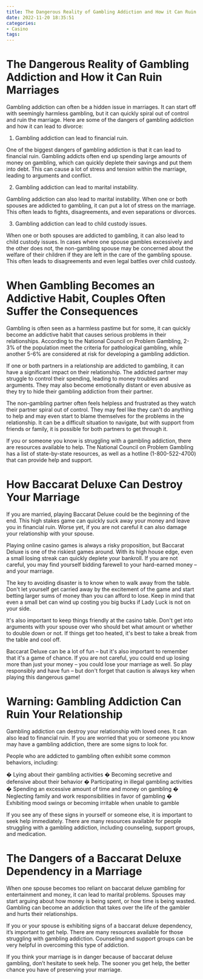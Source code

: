```yaml
---
title: The Dangerous Reality of Gambling Addiction and How it Can Ruin Marriages 
date: 2022-11-20 18:35:51
categories:
- Casino
tags:
---
```



#  The Dangerous Reality of Gambling Addiction and How it Can Ruin Marriages 

Gambling addiction can often be a hidden issue in marriages. It can start off with seemingly harmless gambling, but it can quickly spiral out of control and ruin the marriage. Here are some of the dangers of gambling addiction and how it can lead to divorce:

1. Gambling addiction can lead to financial ruin.

One of the biggest dangers of gambling addiction is that it can lead to financial ruin. Gambling addicts often end up spending large amounts of money on gambling, which can quickly deplete their savings and put them into debt. This can cause a lot of stress and tension within the marriage, leading to arguments and conflict.

2. Gambling addiction can lead to marital instability.

Gambling addiction can also lead to marital instability. When one or both spouses are addicted to gambling, it can put a lot of stress on the marriage. This often leads to fights, disagreements, and even separations or divorces.

3. Gambling addiction can lead to child custody issues.

When one or both spouses are addicted to gambling, it can also lead to child custody issues. In cases where one spouse gambles excessively and the other does not, the non-gambling spouse may be concerned about the welfare of their children if they are left in the care of the gambling spouse. This often leads to disagreements and even legal battles over child custody.

#  When Gambling Becomes an Addictive Habit, Couples Often Suffer the Consequences 

Gambling is often seen as a harmless pastime but for some, it can quickly become an addictive habit that causes serious problems in their relationships. According to the National Council on Problem Gambling, 2-3% of the population meet the criteria for pathological gambling, while another 5-6% are considered at risk for developing a gambling addiction. 

If one or both partners in a relationship are addicted to gambling, it can have a significant impact on their relationship. The addicted partner may struggle to control their spending, leading to money troubles and arguments. They may also become emotionally distant or even abusive as they try to hide their gambling addiction from their partner. 

The non-gambling partner often feels helpless and frustrated as they watch their partner spiral out of control. They may feel like they can't do anything to help and may even start to blame themselves for the problems in the relationship. It can be a difficult situation to navigate, but with support from friends or family, it is possible for both partners to get through it. 

If you or someone you know is struggling with a gambling addiction, there are resources available to help. The National Council on Problem Gambling has a list of state-by-state resources, as well as a hotline (1-800-522-4700) that can provide help and support.

#  How Baccarat Deluxe Can Destroy Your Marriage 

If you are married, playing Baccarat Deluxe could be the beginning of the end. This high stakes game can quickly suck away your money and leave you in financial ruin. Worse yet, if you are not careful it can also damage your relationship with your spouse.

Playing online casino games is always a risky proposition, but Baccarat Deluxe is one of the riskiest games around. With its high house edge, even a small losing streak can quickly deplete your bankroll. If you are not careful, you may find yourself bidding farewell to your hard-earned money – and your marriage.

The key to avoiding disaster is to know when to walk away from the table. Don't let yourself get carried away by the excitement of the game and start betting larger sums of money than you can afford to lose. Keep in mind that even a small bet can wind up costing you big bucks if Lady Luck is not on your side.

It's also important to keep things friendly at the casino table. Don't get into arguments with your spouse over who should bet what amount or whether to double down or not. If things get too heated, it's best to take a break from the table and cool off.

Baccarat Deluxe can be a lot of fun – but it's also important to remember that it's a game of chance. If you are not careful, you could end up losing more than just your money – you could lose your marriage as well. So play responsibly and have fun – but don't forget that caution is always key when playing this dangerous game!

#  Warning: Gambling Addiction Can Ruin Your Relationship 
Gambling addiction can destroy your relationship with loved ones. It can also lead to financial ruin. If you are worried that you or someone you know may have a gambling addiction, there are some signs to look for.

People who are addicted to gambling often exhibit some common behaviors, including:

� Lying about their gambling activities
� Becoming secretive and defensive about their behavior
� Participating in illegal gambling activities
� Spending an excessive amount of time and money on gambling
� Neglecting family and work responsibilities in favor of gambling
� Exhibiting mood swings or becoming irritable when unable to gamble

If you see any of these signs in yourself or someone else, it is important to seek help immediately. There are many resources available for people struggling with a gambling addiction, including counseling, support groups, and medication.

#  The Dangers of a Baccarat Deluxe Dependency in a Marriage

When one spouse becomes too reliant on baccarat deluxe gambling for entertainment and money, it can lead to marital problems. Spouses may start arguing about how money is being spent, or how time is being wasted. Gambling can become an addiction that takes over the life of the gambler and hurts their relationships.

If you or your spouse is exhibiting signs of a baccarat deluxe dependency, it’s important to get help. There are many resources available for those struggling with gambling addiction. Counseling and support groups can be very helpful in overcoming this type of addiction.

If you think your marriage is in danger because of baccarat deluxe gambling, don’t hesitate to seek help. The sooner you get help, the better chance you have of preserving your marriage.